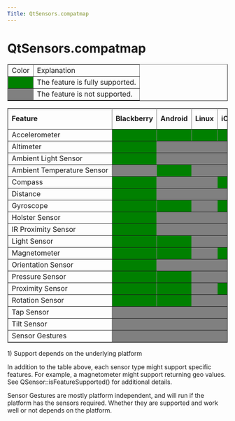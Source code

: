 ```yaml
---
Title: QtSensors.compatmap
---
```


# QtSensors.compatmap

<span class="subtitle"></span>
<!-- $$$compatmap.html-description -->
<table cellpadding="2" cellspacing="1" border="1" width="90%">
<tbody>
<tr>
<td>Color</td>
<td>Explanation</td>
</tr>
<tr>
<td bgcolor="green"></td>
<td>The feature is fully supported.</td>
</tr>
<tr>
<td bgcolor="gray"></td>
<td>The feature is not supported.</td>
</tr>
</tbody>
</table>
<table align="center" cellpadding="2" cellspacing="1" border="1" rules="all" width="90%">
<tbody>
<tr>
<td><b>Feature</b></td>
<td><b>Blackberry</b></td>
<td><b>Android</b></td>
<td><b>Linux</b></td>
<td><b>iOS</b></td>
<td><b>Windows 8/RT</b></td>
<td><b>Windows Phone</b></td>
<td><b>Generic</b></td>
<td><b>Sensorfw</b></td>
</tr>
<tr>
<td nowrap="nowrap">Accelerometer</td>
<td bgcolor="green"></td>
<td bgcolor="green"></td>
<td bgcolor="green"></td>
<td bgcolor="green"></td>
<td bgcolor="green"></td>
<td bgcolor="green"></td>
<td bgcolor="gray"></td>
<td bgcolor="green"></td>
</tr>
<tr>
<td nowrap="nowrap">Altimeter</td>
<td bgcolor="green"></td>
<td bgcolor="gray"></td>
<td bgcolor="gray"></td>
<td bgcolor="gray"></td>
<td bgcolor="gray"></td>
<td bgcolor="gray"></td>
<td bgcolor="gray"></td>
<td bgcolor="gray"></td>
</tr>
<tr>
<td nowrap="nowrap">Ambient Light Sensor</td>
<td bgcolor="green"></td>
<td bgcolor="gray"></td>
<td bgcolor="gray"></td>
<td bgcolor="gray"></td>
<td bgcolor="green"></td>
<td bgcolor="gray"></td>
<td bgcolor="gray"></td>
<td bgcolor="green"></td>
</tr>
<tr>
<td nowrap="nowrap">Ambient Temperature Sensor</td>
<td bgcolor="gray"></td>
<td bgcolor="green"></td>
<td bgcolor="gray"></td>
<td bgcolor="gray"></td>
<td bgcolor="gray"></td>
<td bgcolor="gray"></td>
<td bgcolor="gray"></td>
<td bgcolor="gray"></td>
</tr>
<tr>
<td nowrap="nowrap">Compass</td>
<td bgcolor="green"></td>
<td bgcolor="gray"></td>
<td bgcolor="gray"></td>
<td bgcolor="green"></td>
<td bgcolor="green"></td>
<td bgcolor="green"></td>
<td bgcolor="gray"></td>
<td bgcolor="green"></td>
</tr>
<tr>
<td nowrap="nowrap">Distance</td>
<td bgcolor="green"></td>
<td bgcolor="gray"></td>
<td bgcolor="gray"></td>
<td bgcolor="gray"></td>
<td bgcolor="gray"></td>
<td bgcolor="gray"></td>
<td bgcolor="gray"></td>
<td bgcolor="gray"></td>
</tr>
<tr>
<td nowrap="nowrap">Gyroscope</td>
<td bgcolor="green"></td>
<td bgcolor="green"></td>
<td bgcolor="gray"></td>
<td bgcolor="green"></td>
<td bgcolor="green"></td>
<td bgcolor="green"></td>
<td bgcolor="gray"></td>
<td bgcolor="green"></td>
</tr>
<tr>
<td nowrap="nowrap">Holster Sensor</td>
<td bgcolor="green"></td>
<td bgcolor="gray"></td>
<td bgcolor="gray"></td>
<td bgcolor="gray"></td>
<td bgcolor="gray"></td>
<td bgcolor="gray"></td>
<td bgcolor="gray"></td>
<td bgcolor="gray"></td>
</tr>
<tr>
<td nowrap="nowrap">IR Proximity Sensor</td>
<td bgcolor="green"></td>
<td bgcolor="gray"></td>
<td bgcolor="gray"></td>
<td bgcolor="gray"></td>
<td bgcolor="gray"></td>
<td bgcolor="gray"></td>
<td bgcolor="gray"></td>
<td bgcolor="green"></td>
</tr>
<tr>
<td nowrap="nowrap">Light Sensor</td>
<td bgcolor="green"></td>
<td bgcolor="green"></td>
<td bgcolor="gray"></td>
<td bgcolor="gray"></td>
<td bgcolor="gray"></td>
<td bgcolor="gray"></td>
<td bgcolor="gray"></td>
<td bgcolor="green"></td>
</tr>
<tr>
<td nowrap="nowrap">Magnetometer</td>
<td bgcolor="green"></td>
<td bgcolor="green"></td>
<td bgcolor="gray"></td>
<td bgcolor="green"></td>
<td bgcolor="gray"></td>
<td bgcolor="gray"></td>
<td bgcolor="gray"></td>
<td bgcolor="green"></td>
</tr>
<tr>
<td nowrap="nowrap">Orientation Sensor</td>
<td bgcolor="green"></td>
<td bgcolor="gray"></td>
<td bgcolor="gray"></td>
<td bgcolor="gray"></td>
<td bgcolor="green"></td>
<td bgcolor="gray"></td>
<td bgcolor="green"></td>
<td bgcolor="green"></td>
</tr>
<tr>
<td nowrap="nowrap">Pressure Sensor</td>
<td bgcolor="green"></td>
<td bgcolor="green"></td>
<td bgcolor="gray"></td>
<td bgcolor="gray"></td>
<td bgcolor="gray"></td>
<td bgcolor="gray"></td>
<td bgcolor="gray"></td>
<td bgcolor="gray"></td>
</tr>
<tr>
<td nowrap="nowrap">Proximity Sensor</td>
<td bgcolor="green"></td>
<td bgcolor="green"></td>
<td bgcolor="gray"></td>
<td bgcolor="green"></td>
<td bgcolor="gray"></td>
<td bgcolor="gray"></td>
<td bgcolor="gray"></td>
<td bgcolor="green"></td>
</tr>
<tr>
<td nowrap="nowrap">Rotation Sensor</td>
<td bgcolor="green"></td>
<td bgcolor="green"></td>
<td bgcolor="gray"></td>
<td bgcolor="gray"></td>
<td bgcolor="green"></td>
<td bgcolor="green"></td>
<td bgcolor="green"></td>
<td bgcolor="green"></td>
</tr>
<tr>
<td nowrap="nowrap">Tap Sensor</td>
<td bgcolor="gray"></td>
<td bgcolor="gray"></td>
<td bgcolor="gray"></td>
<td bgcolor="gray"></td>
<td bgcolor="gray"></td>
<td bgcolor="gray"></td>
<td bgcolor="gray"></td>
<td bgcolor="gray"></td>
</tr>
<tr>
<td nowrap="nowrap">Tilt Sensor</td>
<td bgcolor="gray"></td>
<td bgcolor="gray"></td>
<td bgcolor="gray"></td>
<td bgcolor="gray"></td>
<td bgcolor="gray"></td>
<td bgcolor="gray"></td>
<td bgcolor="green"></td>
<td bgcolor="gray"></td>
</tr>
<tr>
<td nowrap="nowrap">Sensor Gestures</td>
<td bgcolor="gray"></td>
<td bgcolor="gray"></td>
<td bgcolor="gray"></td>
<td bgcolor="gray"></td>
<td bgcolor="gray"></td>
<td bgcolor="gray"></td>
<td bgcolor="gray"></td>
<td bgcolor="green"></td>
</tr>
</table>
<p>1) Support depends on the underlying platform</p>
<p>In addition to the table above, each sensor type might support specific features. For example, a magnetometer might support returning geo values. See QSensor::isFeatureSupported() for additional details.</p>
<p>Sensor Gestures are mostly platform independent, and will run if the platform has the sensors required. Whether they are supported and work well or not depends on the platform.</p>
<!-- @@@compatmap.html -->
